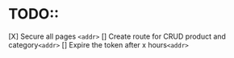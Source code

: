 # TODO::
[X] Secure all pages `<addr>`
[] Create route for CRUD product and category`<addr>`
[] Expire the token after x hours`<addr>`